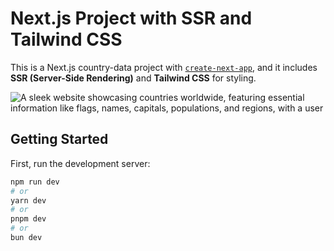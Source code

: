 # Next.js Project with SSR and Tailwind CSS

This is a Next.js country-data project with [`create-next-app`](https://github.com/vercel/next.js/tree/canary/packages/create-next-app), and it includes **SSR (Server-Side Rendering)** and **Tailwind CSS** for styling.

![A sleek website showcasing countries worldwide, featuring essential information like flags, names, capitals, populations, and regions, with a user](./assets/desktop-design-home-dark.jpg)

## Getting Started

First, run the development server:

```bash
npm run dev
# or
yarn dev
# or
pnpm dev
# or
bun dev
